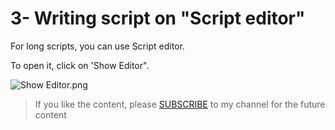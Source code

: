 # 3- Writing script on "Script editor"

For long scripts, you can use Script editor. <p>To open it, click on 'Show Editor".</p>

![Show Editor.png](https://cdn.hashnode.com/res/hashnode/image/upload/v1623351499987/_YUEEDCW7.png)

<blockquote>
<p>If you like the content, please <a target="_blank" href="https://www.youtube.com/channel/UCpbWlHEqBSnJb6i4UemXQpA?sub_confirmation=1">SUBSCRIBE</a> to my channel for the future content</p>
</blockquote>